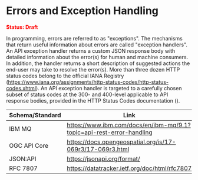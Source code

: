 # Errors and Exception Handling
**<strong><span style="color:red">Status: Draft</span></strong>**

In programming, errors are referred to as "exceptions". The mechanisms that return useful information about errors are called "exception handlers". 
An API exception handler returns a custom JSON response body with detailed information about the error(s) for human and machine consumers. 
In addition, the handler returns a short description of suggested actions the end-user may take to resolve the error(s). More than three dozen 
HTTP status codes belong to the official IANA Registry (https://www.iana.org/assignments/http-status-codes/http-status-codes.xhtml). An API exception handler 
is targeted to a carefully chosen subset of status codes at the 300- and 400-level applicable to API response bodies, provided in the HTTP Status 
Codes documentation ().

| Schema/Standard | Link | 
| -- | -- |
| IBM MQ | https://www.ibm.com/docs/en/ibm-mq/9.1?topic=api-rest-error-handling |
| OGC API Core | https://docs.opengeospatial.org/is/17-069r3/17-069r3.html |
| JSON:API | https://jsonapi.org/format/ |
| RFC 7807 | https://datatracker.ietf.org/doc/html/rfc7807 |


